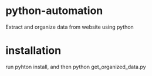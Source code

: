 # python-automation
Extract and organize data from website using python

# installation
run pyhton install, and then python get_organized_data.py
